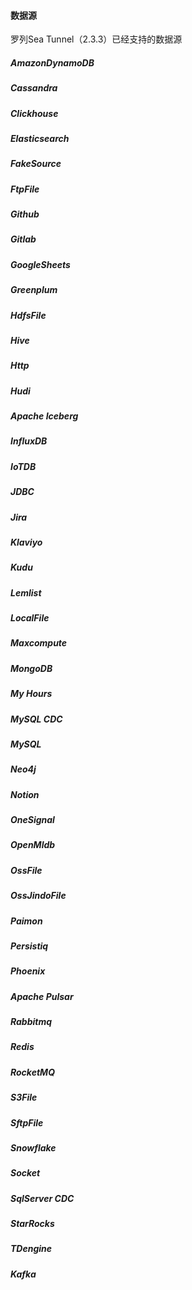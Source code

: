 #### 数据源
罗列Sea Tunnel（2.3.3）已经支持的数据源

##### AmazonDynamoDB
##### Cassandra
##### Clickhouse
##### Elasticsearch
##### FakeSource
##### FtpFile
##### Github
##### Gitlab
##### GoogleSheets
##### Greenplum
##### HdfsFile
##### Hive
##### Http
##### Hudi
##### Apache Iceberg
##### InfluxDB
##### IoTDB
##### JDBC
##### Jira
##### Klaviyo
##### Kudu
##### Lemlist
##### LocalFile
##### Maxcompute
##### MongoDB
##### My Hours
##### MySQL CDC
##### MySQL
##### Neo4j
##### Notion
##### OneSignal
##### OpenMldb
##### OssFile
##### OssJindoFile
##### Paimon
##### Persistiq
##### Phoenix
##### Apache Pulsar
##### Rabbitmq
##### Redis
##### RocketMQ
##### S3File
##### SftpFile
##### Snowflake
##### Socket
##### SqlServer CDC
##### StarRocks
##### TDengine
##### Kafka